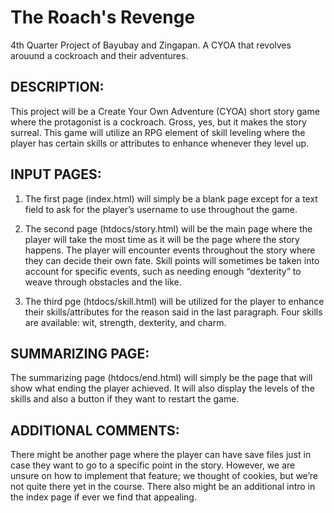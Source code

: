 # The Roach's Revenge
4th Quarter Project of Bayubay and Zingapan. 
A CYOA that revolves arouund a cockroach and their adventures.

## DESCRIPTION: 
This project will be a Create Your Own Adventure (CYOA) short story game where the protagonist is a cockroach. Gross, yes, but it makes the story surreal. This game will utilize an RPG element of skill leveling where the player has certain skills or attributes to enhance whenever they level up.

## INPUT PAGES: 
1. The first page (index.html) will simply be a blank page except for a text field to ask for the player’s username to use throughout the game. 

2. The second page (htdocs/story.html) will be the main page where the player will take the most time as it will be the page where the story happens. The player will encounter events throughout the story where they can decide their own fate. Skill points will sometimes be taken into account for specific events, such as needing enough “dexterity” to weave through obstacles and the like.

3. The third pge (htdocs/skill.html) will be utilized for the player to enhance their skills/attributes for the reason said in the last paragraph. Four skills are available: wit, strength, dexterity, and charm.

## SUMMARIZING PAGE: 
The summarizing page (htdocs/end.html) will simply be the page that will show what ending the player achieved. It will also display the levels of the skills and also a button if they want to restart the game.

## ADDITIONAL COMMENTS: 
There might be another page where the player can have save files just in case they want to go to a specific point in the story. However, we are unsure on how to implement that feature; we thought of cookies, but we’re not quite there yet in the course. There also might be an additional intro in the index page if ever we find that appealing.
